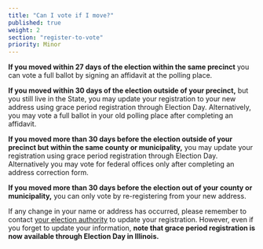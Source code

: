```yaml
---
title: "Can I vote if I move?"
published: true
weight: 2
section: "register-to-vote"
priority: Minor
---
```

**If you moved within 27 days of the election within the same precinct** you can vote a full ballot by signing an affidavit at the polling place.  

**If you moved within 30 days of the election outside of your precinct,** but you still live in the State, you may update your registration to your new address using grace period registration through Election Day. Alternatively, you may vote a full ballot in your old polling place after completing an affidavit.  

**If you moved more than 30 days before the election outside of your precinct but within the same county or municipality,** you may update your registration using grace period registration through Election Day. Alternatively you may vote for federal offices only after completing an address correction form.  

**If you moved more than 30 days before the election out of your county or municipality,** you can only vote by re-registering from your new address.  

If any change in your name or address has occurred, please remember to contact [your election authority](http://www.elections.il.gov/ElectionAuthorities/ElecAuthorityList.aspx) to update your registration. However, even if you forget to update your information, **note that grace period registration is now available through Election Day in Illinois.**

